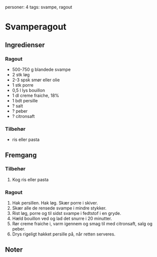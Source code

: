 personer: 4
tags: svampe, ragout

# Svamperagout

## Ingredienser
### Ragout
  - 500-750 g blandede svampe
  - 2 stk løg
  - 2-3 spsk smør eller olie
  - 1 stk porre
  - 0,5 l lys bouillon
  - 1 dl creme fraiche, 18%
  - 1 bdt persille
  - ? salt
  - ? peber
  - ? citronsaft

### Tilbehør
  - ris eller pasta

## Fremgang
### Tilbehør
  1. Kog ris eller pasta

### Ragout
  1. Hak persillen. Hak løg. Skær porre i skiver.
  2. Skær alle de rensede svampe i mindre stykker.
  3. Rist løg, porre og til sidst svampe i fedtstof i en gryde.
  4. Hæld bouillon ved og lad det snurre i 20 minutter.
  5. Rør creme fraiche i, varm igennem og smag til med citronsaft, salg og
     peber.
  6. Drys rigeligt hakket persille på, når retten serveres.

## Noter
